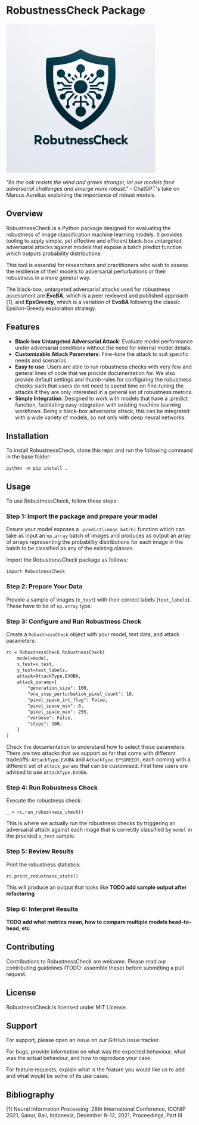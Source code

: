 # RobustnessCheck Package

<img src="assets/RobustnessCheck-logo.png" width="400" />

<i>"As the oak resists the wind and grows stronger, let our models 
face adversarial challenges and emerge more robust."</i> - ChatGPT's take on   
Marcus Aurelius explaining the importance of robust models.

## Overview
RobustnessCheck is a Python package designed for evaluating the robustness of image classification machine learning 
models. It provides tooling to apply simple, yet effective and efficient black-box untargeted adversarial attacks 
against models that expose a batch predict function which outputs probability distributions. 

This tool is essential for researchers and practitioners who wish to assess the resilience of their models to 
adversarial perturbations or their robustness in a more general way.

The black-box, untargeted adversarial attacks used for robustness assessment are **EvoBA**, which is a peer reviewed
and published approach [1], and **EpsGreedy**, which is a variation of **EvoBA** following the classic 
Epsilon-Greedy exploration strategy.
## Features
- **Black-box Untargeted Adversarial Attack**: Evaluate model performance under adversarial conditions without the need 
for internal model details. 
- **Customizable Attack Parameters**: Fine-tune the attack to suit specific needs and scenarios.
- **Easy to use**: Users are able to run robustness checks with very few and general lines of code that we provide 
documentation for. We also provide default settings and thumb-rules for configuring the robustness checks such that 
users do not  need to spend time on fine-tuning the attacks if they are only interested in a general set of 
robustness metrics.
- **Simple Integration**: Designed to work with models that have a .predict function, facilitating easy integration 
with existing machine learning workflows. Being a black-box adversarial attack, this can be integrated with a wide
variety of models, so not only with deep neural networks. 

## Installation
To install RobustnessCheck, clone this repo and run the following command in the base folder:

```
python -m pip install .
```

## Usage
To use RobustnessCheck, follow these steps:

### Step 1: Import the package and prepare your model
Ensure your model exposes a `.predict(image_batch)` function which can take as input an `np.array` batch of
images and produces as output an array of arrays representing the probability distributions for each image in the 
batch to be classified as any of the existing classes. 

Import the RobustnessCheck package as follows:
```
import RobustnessCheck
```

### Step 2: Prepare Your Data

Provide a sample of images (`x_test`) with their correct labels (`test_labels`). These have to be of `np.array` type.

### Step 3: Configure and Run Robustness Check

Create a `RobustnessCheck` object with your model, test data, and attack parameters:

```
rc = RobustnessCheck.RobustnessCheck(
    model=model,
    x_test=x_test,
    y_test=test_labels,
    attack=AttackType.EVOBA,
    attack_params={
        "generation_size": 160,
        "one_step_perturbation_pixel_count": 10,
        "pixel_space_int_flag": False,
        "pixel_space_min": 0,
        "pixel_space_max": 255,
        "verbose": False,
        "steps": 100,
    }
)
```

Check the documentation to understand how to select these parameters. There are two attacks that we support so far 
that come with different tradeoffs: `AttackType.EVOBA` and `AttackType.EPSGREEDY`, each coming with a different set of
`attack_params` that can be customised. First time users are advised to use `AttackType.EVOBA`. 

### Step 4: Run Robustness Check

Execute the robustness check:

```
_ = rc.run_robustness_check()
```

This is where we actually run the robustness checks by triggering an adversarial attack against each image that is
correctly classified by `model` in the provided `x_test` sample.

### Step 5: Review Results

Print the robustness statistics:
```
rc.print_robustness_stats()
```

This will produce an output that looks like
**TODO add sample output after refactoring**

### Step 6: Interpret Results
 **TODO add what metrics mean, how to compare multiple models head-to-head, etc**

## Contributing
Contributions to RobustnessCheck are welcome. Please read our contributing guidelines (TODO: assemble these) before submitting a pull request.

## License
RobustnessCheck is licensed under MIT License.

## Support
For support, please open an issue on our GitHub issue tracker. 

For bugs, provide information on what was the expected behaviour, what was the actual behaviour, and how to reproduce 
your case.

For feature requests, explain what is the feature you would like us to add and what would be some of its use cases.

## Bibliography
[1] Neural Information Processing: 28th International Conference, ICONIP 2021, Sanur, Bali, Indonesia, December 8–12, 2021, Proceedings, Part III
